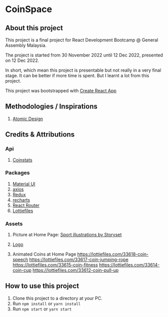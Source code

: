 # CoinSpace

## About this project

This project is a final project for React Development Bootcamp @ General Assembly Malaysia.

The project is started from 30 November 2022 until 12 Dec 2022, presented on 12 Dec 2022.

In short, which mean this project is presentable but not really in a very final stage. It can be better if more time is spent. But I learnt a lot from this project.

This project was bootstrapped with [Create React App](https://github.com/facebook/create-react-app)

## Methodologies / Inspirations

1. [Atomic Design](https://github.com/danilowoz/react-atomic-design)

## Credits & Attributions

### Api

1. [Coinstats](https://documenter.getpostman.com/view/5734027/RzZ6Hzr3?version=latest#80653def-a398-4ccd-8101-f4a47856e767)

### Packages

1. [Material UI](https://mui.com/)
2. [axios](https://axios-http.com/docs/intro)
3. [Redux](https://redux.js.org/)
4. [recharts](https://recharts.org/en-US/)
5. [React Router](https://reactrouter.com/en/main)
6. [Lottiefiles](https://github.com/LottieFiles/lottie-react)

### Assets

1. Picture at Home Page:
   <a href="https://storyset.com/sport">Sport illustrations by Storyset</a>

2. [Logo](https://lottiefiles.com/65593-bit-coin-spin)

3. Animated Coins at Home Page
   https://lottiefiles.com/33618-coin-speech
   https://lottiefiles.com/33617-coin-jumping-rope
   https://lottiefiles.com/33615-coin-fitness
   https://lottiefiles.com/33614-coin-cup
   https://lottiefiles.com/33612-coin-pull-up

## How to use this project

1. Clone this project to a directory at your PC.
2. Run `npm install` or `yarn install`
3. Run `npm start` or `yarn start`

<!-- <a href="https://storyset.com/nature">Nature illustrations by Storyset</a> -->
<!-- <a href="https://storyset.com/people">People illustrations by Storyset</a> -->

<!-- # Getting Started with Create React App

This project was bootstrapped with [Create React App](https://github.com/facebook/create-react-app).

## Available Scripts

In the project directory, you can run:

### `npm start`

Runs the app in the development mode.\
Open [http://localhost:3000](http://localhost:3000) to view it in your browser.

The page will reload when you make changes.\
You may also see any lint errors in the console.

### `npm test`

Launches the test runner in the interactive watch mode.\
See the section about [running tests](https://facebook.github.io/create-react-app/docs/running-tests) for more information.

### `npm run build`

Builds the app for production to the `build` folder.\
It correctly bundles React in production mode and optimizes the build for the best performance.

The build is minified and the filenames include the hashes.\
Your app is ready to be deployed!

See the section about [deployment](https://facebook.github.io/create-react-app/docs/deployment) for more information.

### `npm run eject`

**Note: this is a one-way operation. Once you `eject`, you can't go back!**

If you aren't satisfied with the build tool and configuration choices, you can `eject` at any time. This command will remove the single build dependency from your project.

Instead, it will copy all the configuration files and the transitive dependencies (webpack, Babel, ESLint, etc) right into your project so you have full control over them. All of the commands except `eject` will still work, but they will point to the copied scripts so you can tweak them. At this point you're on your own.

You don't have to ever use `eject`. The curated feature set is suitable for small and middle deployments, and you shouldn't feel obligated to use this feature. However we understand that this tool wouldn't be useful if you couldn't customize it when you are ready for it.

## Learn More

You can learn more in the [Create React App documentation](https://facebook.github.io/create-react-app/docs/getting-started).

To learn React, check out the [React documentation](https://reactjs.org/).

### Code Splitting

This section has moved here: [https://facebook.github.io/create-react-app/docs/code-splitting](https://facebook.github.io/create-react-app/docs/code-splitting)

### Analyzing the Bundle Size

This section has moved here: [https://facebook.github.io/create-react-app/docs/analyzing-the-bundle-size](https://facebook.github.io/create-react-app/docs/analyzing-the-bundle-size)

### Making a Progressive Web App

This section has moved here: [https://facebook.github.io/create-react-app/docs/making-a-progressive-web-app](https://facebook.github.io/create-react-app/docs/making-a-progressive-web-app)

### Advanced Configuration

This section has moved here: [https://facebook.github.io/create-react-app/docs/advanced-configuration](https://facebook.github.io/create-react-app/docs/advanced-configuration)

### Deployment

This section has moved here: [https://facebook.github.io/create-react-app/docs/deployment](https://facebook.github.io/create-react-app/docs/deployment)

### `npm run build` fails to minify

This section has moved here: [https://facebook.github.io/create-react-app/docs/troubleshooting#npm-run-build-fails-to-minify](https://facebook.github.io/create-react-app/docs/troubleshooting#npm-run-build-fails-to-minify) -->
